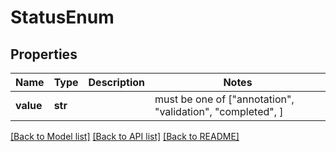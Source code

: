# StatusEnum


## Properties
Name | Type | Description | Notes
------------ | ------------- | ------------- | -------------
**value** | **str** |  |  must be one of ["annotation", "validation", "completed", ]

[[Back to Model list]](../README.md#documentation-for-models) [[Back to API list]](../README.md#documentation-for-api-endpoints) [[Back to README]](../README.md)


